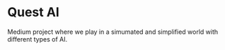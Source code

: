 # Quest AI

Medium project where we play in a simumated and simplified world with different types of AI.

